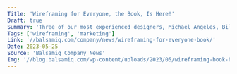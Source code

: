 ```yaml
---
Title: 'Wireframing for Everyone, the Book, Is Here!'
Draft: true
Summary: 'Three of our most experienced designers, Michael Angeles, Billy Carlson, and myself (Leon Barnard), have written a book called Wireframing for Everyone with A Book Apart.'
Tags: ['wireframing', 'marketing']
Link: '//balsamiq.com/company/news/wireframing-for-everyone-book/'
Date: 2023-05-25
Source: 'Balsamiq Company News'
Img: '//blog.balsamiq.com/wp-content/uploads/2023/05/wireframing-book-blog-post.jpg'
---
```

